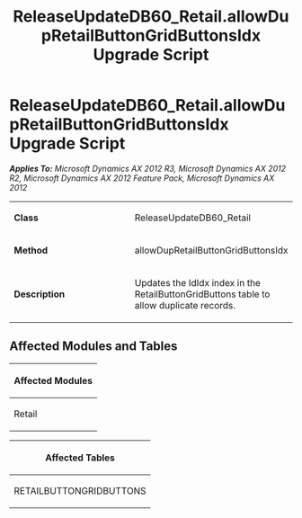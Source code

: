 ﻿---
title: ReleaseUpdateDB60_Retail.allowDupRetailButtonGridButtonsIdx Upgrade Script
TOCTitle: ReleaseUpdateDB60_Retail.allowDupRetailButtonGridButtonsIdx Upgrade Script
ms:assetid: 67ed4256-fcbc-cd2b-e061-c447813a3f66
ms:mtpsurl: https://msdn.microsoft.com/en-us/library/JJ685595(v=AX.60)
ms:contentKeyID: 49708798
ms.date: 05/18/2015
mtps_version: v=AX.60
---

# ReleaseUpdateDB60\_Retail.allowDupRetailButtonGridButtonsIdx Upgrade Script 


_**Applies To:** Microsoft Dynamics AX 2012 R3, Microsoft Dynamics AX 2012 R2, Microsoft Dynamics AX 2012 Feature Pack, Microsoft Dynamics AX 2012_

<table>
<colgroup>
<col style="width: 50%" />
<col style="width: 50%" />
</colgroup>
<tbody>
<tr class="odd">
<td><p><strong>Class</strong></p></td>
<td><p>ReleaseUpdateDB60_Retail</p></td>
</tr>
<tr class="even">
<td><p><strong>Method</strong></p></td>
<td><p>allowDupRetailButtonGridButtonsIdx</p></td>
</tr>
<tr class="odd">
<td><p><strong>Description</strong></p></td>
<td><p>Updates the IdIdx index in the RetailButtonGridButtons table to allow duplicate records.</p></td>
</tr>
</tbody>
</table>


## Affected Modules and Tables

<table>
<colgroup>
<col style="width: 100%" />
</colgroup>
<thead>
<tr class="header">
<th><p>Affected Modules</p></th>
</tr>
</thead>
<tbody>
<tr class="odd">
<td><p>Retail</p></td>
</tr>
</tbody>
</table>


<table>
<colgroup>
<col style="width: 100%" />
</colgroup>
<thead>
<tr class="header">
<th><p>Affected Tables</p></th>
</tr>
</thead>
<tbody>
<tr class="odd">
<td><p>RETAILBUTTONGRIDBUTTONS</p></td>
</tr>
</tbody>
</table>

  


